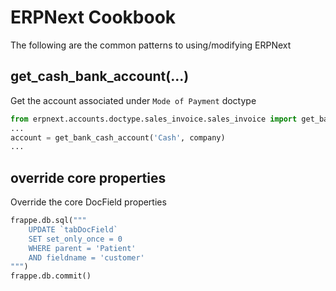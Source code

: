 # ERPNext Cookbook
The following are the common patterns to using/modifying ERPNext

## get_cash_bank_account(...)
Get the account associated under `Mode of Payment` doctype
```python
from erpnext.accounts.doctype.sales_invoice.sales_invoice import get_bank_cash_account
...
account = get_bank_cash_account('Cash', company)
...
```

## override core properties
Override the core DocField properties
```python
frappe.db.sql("""
    UPDATE `tabDocField` 
    SET set_only_once = 0
    WHERE parent = 'Patient'
    AND fieldname = 'customer'
""")
frappe.db.commit()
```

